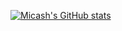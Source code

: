 
<!--
**micash545/micash545** is a ✨ _special_ ✨ repository because its `README.md` (this file) appears on your GitHub profile.

Here are some ideas to get you started:

- 🔭 I’m currently working on ...
- 🌱 I’m currently learning ...
- 👯 I’m looking to collaborate on ...
- 🤔 I’m looking for help with ...
- 💬 Ask me about ...
- 📫 How to reach me: ...
- 😄 Pronouns: ...
- ⚡ Fun fact: ...
-->
[![Micash's GitHub stats](https://github-readme-stats-8shuthf7v-micash545.vercel.app/api?username=micash545&theme=radical)](https://bit.ly/3MUKCBd)
